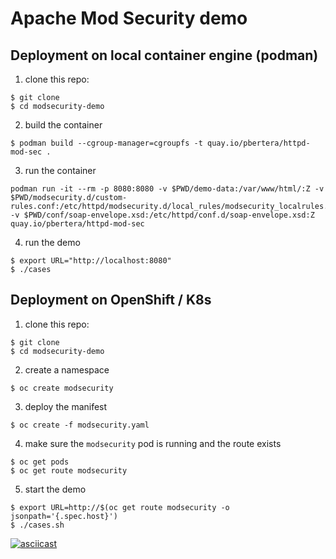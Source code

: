 # Apache Mod Security demo

## Deployment on local container engine (podman)

1. clone this repo:
```
$ git clone 
$ cd modsecurity-demo
```

2. build the container
```
$ podman build --cgroup-manager=cgroupfs -t quay.io/pbertera/httpd-mod-sec .
```

3. run the container
```
podman run -it --rm -p 8080:8080 -v $PWD/demo-data:/var/www/html/:Z -v $PWD/modsecurity.d/custom-rules.conf:/etc/httpd/modsecurity.d/local_rules/modsecurity_localrules.conf:Z -v $PWD/conf/soap-envelope.xsd:/etc/httpd/conf.d/soap-envelope.xsd:Z quay.io/pbertera/httpd-mod-sec
```

4. run the demo
```
$ export URL="http://localhost:8080"
$ ./cases
```

## Deployment on OpenShift / K8s

1. clone this repo:
```
$ git clone 
$ cd modsecurity-demo
```
2. create a namespace
```
$ oc create modsecurity
```

3. deploy the manifest
```
$ oc create -f modsecurity.yaml
```

4. make sure the `modsecurity` pod is running and the route exists
```
$ oc get pods
$ oc get route modsecurity
```

5. start the demo
```
$ export URL=http://$(oc get route modsecurity -o jsonpath='{.spec.host}')
$ ./cases.sh
```

[![asciicast](https://asciinema.org/a/Wdxs7vUE8Z9uOYH5FYGxXgfUQ.svg)](https://asciinema.org/a/Wdxs7vUE8Z9uOYH5FYGxXgfUQ)
